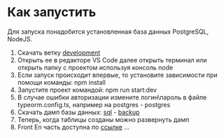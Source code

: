 # Как запустить
Для запуска понадобится установленная база данных PostgreSQL, NodeJS.

1. Скачать ветку [development](https://github.com/IvanovVlad/epam_web_task/tree/development)
2. Открыть ее в редакторе VS Code далее открыть терминал или открыть папку с проектом используя консоль node
3. Если запуск происходит впервые, то установите зависимости при помощи команды: npm install
4. Запустите проект командой: npm run start:dev
5. В случае ошибки авторизации измените логин\пароль в файле typeorm.config.ts, например на postgres - postgres
6. Скачать дамп базы данных: [sql](https://1drv.ms/u/s!ApMs21XKWuZBgoJk09aU5ddgebkHwg?e=SdD8z1) - [backup](https://1drv.ms/u/s!ApMs21XKWuZBgoJl8SxxO8qZbuY8gA?e=jmaTrK)
7. Теперь, когда таблицы созданы можно развернуть дамп
8. Front En часть доступна по [ссылке](https://inspiring-carson-851983.netlify.app/src/)
...

